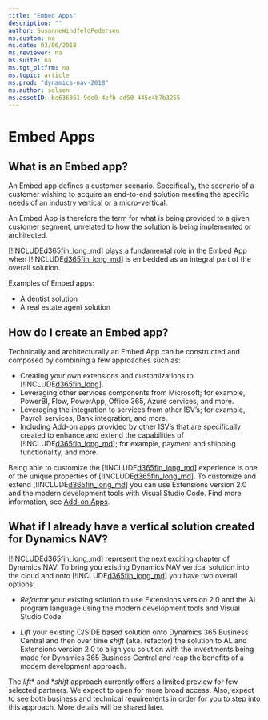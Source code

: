 ```yaml
---
title: "Embed Apps"
description: ""
author: SusanneWindfeldPedersen
ms.custom: na
ms.date: 03/06/2018
ms.reviewer: na
ms.suite: na
ms.tgt_pltfrm: na
ms.topic: article
ms.prod: "dynamics-nav-2018"
ms.author: solsen
ms.assetID: be636361-9de8-4efb-ad50-445e4b7b3255
---
```


# Embed Apps
## What is an Embed app?
An Embed app defines a customer scenario. Specifically, the scenario of a customer wishing to acquire an end-to-end solution meeting the specific needs of an industry vertical or a micro-vertical.

An Embed App is therefore the term for what is being provided to a given customer segment, unrelated to how the solution is being implemented or architected. 
 
[!INCLUDE[d365fin_long_md](../includes/d365fin_long_md.md)] plays a fundamental role in the Embed App when [!INCLUDE[d365fin_long_md](../includes/d365fin_long_md.md)] is embedded as an integral part of the overall solution. 
  
Examples of Embed apps:  
- A dentist solution 
- A real estate agent solution 

<!-- 
INSERT VIDEO: 
 Objective: Introducing Embed apps  
New video that needs to be created -->

## How do I create an Embed app? 
Technically and architecturally an Embed App can be constructed and composed by combining a few approaches such as: 
- Creating your own extensions and customizations to [!INCLUDE[d365fin_long](../includes/d365fin_long_md.md)].
- Leveraging other services components from Microsoft; for example, PowerBI, Flow, PowerApp, Office 365, Azure services, and more.   
- Leveraging the integration to services from other ISV’s; for example, Payroll services, Bank integration, and more.   
- Including Add-on apps provided by other ISV’s that are specifically created to enhance and extend the capabilities of [!INCLUDE[d365fin_long_md](../includes/d365fin_long_md.md)]; for example, payment and shipping functionality, and more. 

Being able to customize the [!INCLUDE[d365fin_long_md](../includes/d365fin_long_md.md)] experience is one of the unique properties of [!INCLUDE[d365fin_long_md](../includes/d365fin_long_md.md)]. To customize and extend [!INCLUDE[d365fin_long_md](../includes/d365fin_long_md.md)] you can use Extensions version 2.0 and the modern development tools with Visual Studio Code. Find more information, see [Add-on Apps](readiness-add-on-apps.md).


## What if I already have a vertical solution created for Dynamics NAV? 
[!INCLUDE[d365fin_long_md](../includes/d365fin_long_md.md)] represent the next exciting chapter of Dynamics NAV. To bring you existing Dynamics NAV vertical solution into the cloud and onto [!INCLUDE[d365fin_long_md](../includes/d365fin_long_md.md)] you have two overall options:

- *Refactor* your existing solution to use Extensions version 2.0 and the AL program language using the modern development tools and Visual Studio Code. 
 
- *Lift* your existing C/SIDE based solution onto Dynamics 365 Business Central and then over time *shift* (aka. refactor) the solution to AL and Extensions version 2.0 to align you solution with the investments being made for Dynamics 365 Business Central and reap the benefits of a modern development approach. 
 
The *lift** and **shift* approach currently offers a limited preview for few selected partners. We expect to open for more broad access. Also, expect to see both business and technical requirements in order for you to step into this approach. More details will be shared later.

<!--  
To learn more about embed apps in general, select the following links:  
A document describing Dynamics 365 Business Central ISV Embed solutions – needs to be built 
FAQ on Embed apps – needs to be built -->

